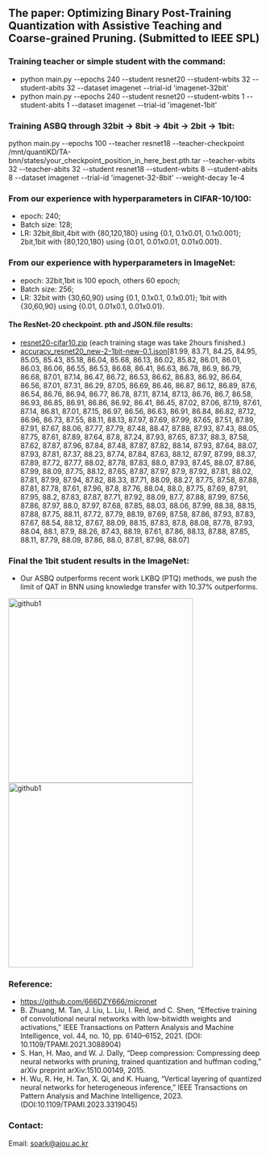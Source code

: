 ## The paper: Optimizing Binary Post-Training Quantization with Assistive Teaching and Coarse-grained Pruning. (Submitted to IEEE SPL)

### Training teacher or simple student with the command:
* python main.py --epochs 240 --student resnet20 --student-wbits 32 --student-abits 32 --dataset imagenet --trial-id 'imagenet-32bit'
* python main.py --epochs 240 --student resnet20 --student-wbits 1 --student-abits 1 --dataset imagenet --trial-id 'imagenet-1bit'

### Training ASBQ through 32bit -> 8bit -> 4bit -> 2bit -> 1bit:
python main.py --epochs 100 --teacher resnet18 --teacher-checkpoint /mnt/quantiKD/TA-bnn/states/your_checkpoint_position_in_here_best.pth.tar --teacher-wbits 32 --teacher-abits 32 --student resnet18 --student-wbits 8 --student-abits 8 --dataset imagenet --trial-id 'imagenet-32-8bit' --weight-decay 1e-4

### From our experience with hyperparameters in CIFAR-10/100:
* epoch: 240;
* Batch size: 128;
* LR: 32bit,8bit,4bit with {80,120,180} using {0.1, 0.1x0.01, 0.1x0.001}; 2bit,1bit with {80,120,180} using {0.01, 0.01x0.01, 0.01x0.001}.

### From our experience with hyperparameters in ImageNet:
* epoch: 32bit,1bit is 100 epoch, others 60 epoch;
* Batch size: 256;
* LR: 32bit with {30,60,90} using {0.1, 0.1x0.1, 0.1x0.01}; 1bit with {30,60,90} using {0.01, 0.01x0.1, 0.01x0.01}.

#### The ResNet-20 checkpoint. pth and JSON.file results:
* [resnet20-cifar10.zip](https://github.com/user-attachments/files/15507611/resnet20-cifar10.zip) (each training stage was take 2hours finished.)
* [accuracy_resnet20_new-2-1bit-new-0.1.json](https://github.com/user-attachments/files/15507553/accuracy_resnet20_new-2-1bit-new-0.1.json)[81.99, 83.71, 84.25, 84.95, 85.05, 85.43, 85.18, 86.04, 85.68, 86.13, 86.02, 85.82, 86.01, 86.01, 86.03, 86.06, 86.55, 86.53, 86.68, 86.41, 86.63, 86.78, 86.9, 86.79, 86.68, 87.01, 87.14, 86.47, 86.72, 86.53, 86.62, 86.83, 86.92, 86.64, 86.56, 87.01, 87.31, 86.29, 87.05, 86.69, 86.46, 86.87, 86.12, 86.89, 87.6, 86.54, 86.76, 86.94, 86.77, 86.78, 87.11, 87.14, 87.13, 86.76, 86.7, 86.58, 86.93, 86.85, 86.91, 86.86, 86.92, 86.41, 86.45, 87.02, 87.06, 87.19, 87.61, 87.14, 86.81, 87.01, 87.15, 86.97, 86.56, 86.63, 86.91, 86.84, 86.82, 87.12, 86.96, 86.73, 87.55, 88.11, 88.13, 87.97, 87.69, 87.99, 87.65, 87.51, 87.89, 87.91, 87.67, 88.06, 87.77, 87.79, 87.48, 88.47, 87.88, 87.93, 87.43, 88.05, 87.75, 87.61, 87.89, 87.64, 87.8, 87.24, 87.93, 87.65, 87.37, 88.3, 87.58, 87.62, 87.87, 87.96, 87.84, 87.48, 87.87, 87.82, 88.14, 87.93, 87.64, 88.07, 87.93, 87.81, 87.37, 88.23, 87.74, 87.84, 87.63, 88.12, 87.97, 87.99, 88.37, 87.89, 87.72, 87.77, 88.02, 87.78, 87.83, 88.0, 87.93, 87.45, 88.07, 87.86, 87.99, 88.09, 87.75, 88.12, 87.65, 87.87, 87.97, 87.9, 87.92, 87.81, 88.02, 87.81, 87.99, 87.94, 87.82, 88.33, 87.71, 88.09, 88.27, 87.75, 87.58, 87.88, 87.81, 87.78, 87.61, 87.96, 87.8, 87.76, 88.04, 88.0, 87.75, 87.69, 87.91, 87.95, 88.2, 87.83, 87.87, 87.71, 87.92, 88.09, 87.7, 87.88, 87.99, 87.56, 87.86, 87.97, 88.0, 87.97, 87.68, 87.85, 88.03, 88.06, 87.99, 88.38, 88.15, 87.88, 87.75, 88.11, 87.72, 87.79, 88.19, 87.69, 87.58, 87.86, 87.93, 87.83, 87.67, 88.54, 88.12, 87.67, 88.09, 88.15, 87.83, 87.8, 88.08, 87.78, 87.93, 88.04, 88.1, 87.9, 88.26, 87.43, 88.19, 87.61, 87.86, 88.13, 87.88, 87.85, 88.11, 87.79, 88.09, 87.86, 88.0, 87.81, 87.98, 88.07] 

### Final the 1bit student results in the ImageNet:
* Our ASBQ outperforms recent work LKBQ (PTQ) methods, we push the limit of QAT in BNN using knowledge transfer with 10.37% outperforms.
<img width="366" alt="github1" src="https://github.com/Luadoo/ASBQ/assets/58927660/19736dd7-2221-48f7-96c5-99f260359aa0">
<img width="366" alt="github1" src="https://github.com/Luadoo/ASBQ/assets/58927660/44e2a42a-8b13-4b32-b2f1-2be27ce95209">





### Reference:
* https://github.com/666DZY666/micronet
* B. Zhuang, M. Tan, J. Liu, L. Liu, I. Reid, and C. Shen, “Effective training of convolutional neural networks with low-bitwidth weights and activations,” IEEE Transactions on Pattern Analysis and Machine Intelligence, vol. 44, no. 10, pp. 6140–6152, 2021.  (DOI: 10.1109/TPAMI.2021.3088904)
* S. Han, H. Mao, and W. J. Dally, “Deep compression: Compressing deep neural networks with pruning, trained quantization and huffman coding,” arXiv preprint arXiv:1510.00149, 2015.
* H. Wu, R. He, H. Tan, X. Qi, and K. Huang, “Vertical layering of quantized neural networks for heterogeneous inference,” IEEE Transactions on Pattern Analysis and Machine Intelligence, 2023. (DOI:10.1109/TPAMI.2023.3319045)

### Contact:
Email: soark@ajou.ac.kr

